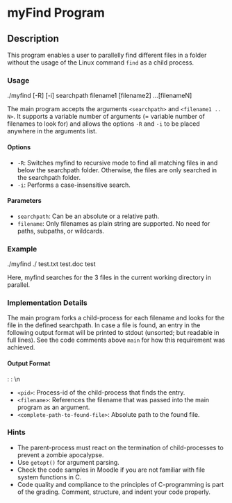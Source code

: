 # myFind Program

## Description
This program enables a user to parallelly find different files in a folder without the usage of the Linux command `find` as a child process.

### Usage
./myfind [-R] [-i] searchpath filename1 [filename2] …[filenameN]


The main program accepts the arguments `<searchpath>` and `<filename1 .. N>`. It supports a variable number of arguments (= variable number of filenames to look for) and allows the options `-R` and `-i` to be placed anywhere in the arguments list.

#### Options
- `-R`: Switches myfind to recursive mode to find all matching files in and below the searchpath folder. Otherwise, the files are only searched in the searchpath folder.
- `-i`: Performs a case-insensitive search.

#### Parameters
- `searchpath`: Can be an absolute or a relative path.
- `filename`: Only filenames as plain string are supported. No need for paths, subpaths, or wildcards.

### Example
./myfind ./ test.txt test.doc test

Here, myfind searches for the 3 files in the current working directory in parallel.

### Implementation Details
The main program forks a child-process for each filename and looks for the file in the defined searchpath. In case a file is found, an entry in the following output format will be printed to stdout (unsorted; but readable in full lines). See the code comments above `main` for how this requirement was achieved.

#### Output Format
<pid>: <filename>: <complete-path-to-found-file>\n

- `<pid>`: Process-id of the child-process that finds the entry.
- `<filename>`: References the filename that was passed into the main program as an argument.
- `<complete-path-to-found-file>`: Absolute path to the found file.

### Hints
- The parent-process must react on the termination of child-processes to prevent a zombie apocalypse.
- Use `getopt()` for argument parsing.
- Check the code samples in Moodle if you are not familiar with file system functions in C.
- Code quality and compliance to the principles of C-programming is part of the grading. Comment, structure, and indent your code properly.

